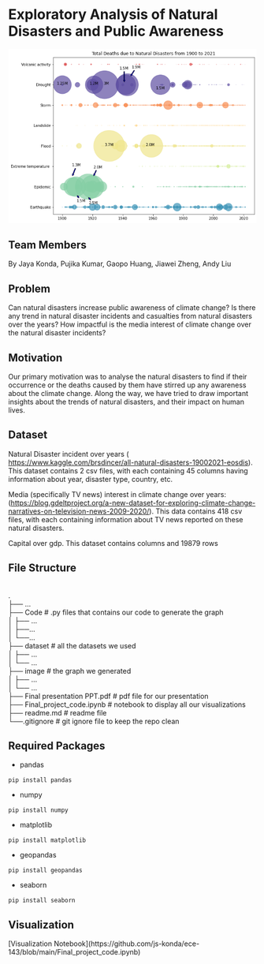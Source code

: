 <h1>Exploratory Analysis of Natural Disasters and Public Awareness</h1>

![alt text](image/bubble.png)

<h2>Team Members</h2>

By Jaya Konda, Pujika Kumar, Gaopo Huang, Jiawei Zheng, Andy Liu

<h2>Problem </h2>

Can natural disasters increase public awareness of climate change?
Is there any trend in natural disaster incidents and casualties from natural disasters over the years? 
How impactful is the media interest of climate change over the natural disaster incidents?

<h2> Motivation </h2>
Our primary motivation was to analyse the natural disasters to find if their occurrence or the deaths caused by them have stirred up any awareness about the climate change. Along the way, we have tried to draw important insights about the trends of natural disasters, and their impact on human lives.

<h2>Dataset</h2>

Natural Disaster incident over years ( https://www.kaggle.com/brsdincer/all-natural-disasters-19002021-eosdis). This dataset contains 2 csv files, with each containing 45 columns having information about year, disaster type, country, etc. 

Media (specifically TV news) interest in climate change over years: (https://blog.gdeltproject.org/a-new-dataset-for-exploring-climate-change-narratives-on-television-news-2009-2020/). This data contains 418 csv files, with each containing information about TV news reported on these natural disasters. 

Capital over gdp. This dataset contains columns and 19879 rows

<h2>File Structure</h2>
<br />.
<br />├── ...
<br />├── Code                # .py files that contains our code to generate the graph
<br />│   ├── ...
<br />│   ├──...
<br />│   └──...
<br />├── dataset				# all the datasets we used
<br />│   ├── ...
<br />│   └── ...
<br />├── image                # the graph we generated
<br />│   ├── ...
<br />│   └── ...
<br />├── Final presentation PPT.pdf     # pdf file for our presentation
<br />├── Final_project_code.ipynb		# notebook to display all our visualizations
<br />├── readme.md							# readme file
<br />└──.gitignore								# git ignore file to keep the repo clean

<h2>Required Packages</h2>

* pandas

```
pip install pandas
```

* numpy

```
pip install numpy
```

* matplotlib

```
pip install matplotlib
```

* geopandas

```
pip install geopandas
```

* seaborn

```
pip install seaborn
```

<h2> Visualization </h2>
[Visualization Notebook](https://github.com/js-konda/ece-143/blob/main/Final_project_code.ipynb)
